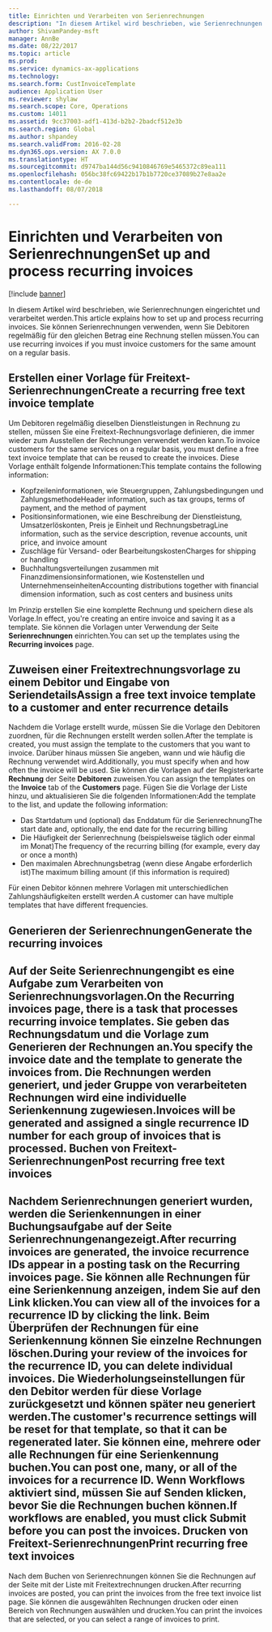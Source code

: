 ```yaml
---
title: Einrichten und Verarbeiten von Serienrechnungen
description: "In diesem Artikel wird beschrieben, wie Serienrechnungen eingerichtet und verarbeitet werden. Sie können Serienrechnungen verwenden, wenn Sie Debitoren regelmäßig für den gleichen Betrag eine Rechnung stellen müssen."
author: ShivamPandey-msft
manager: AnnBe
ms.date: 08/22/2017
ms.topic: article
ms.prod: 
ms.service: dynamics-ax-applications
ms.technology: 
ms.search.form: CustInvoiceTemplate
audience: Application User
ms.reviewer: shylaw
ms.search.scope: Core, Operations
ms.custom: 14011
ms.assetid: 9cc37003-adf1-413d-b2b2-2badcf512e3b
ms.search.region: Global
ms.author: shpandey
ms.search.validFrom: 2016-02-28
ms.dyn365.ops.version: AX 7.0.0
ms.translationtype: HT
ms.sourcegitcommit: d9747ba144d56c9410846769e5465372c89ea111
ms.openlocfilehash: 056bc38fc69422b17b1b7720ce37089b27e8aa2e
ms.contentlocale: de-de
ms.lasthandoff: 08/07/2018

---
```


# <a name="set-up-and-process-recurring-invoices"></a><span data-ttu-id="0b0cf-104">Einrichten und Verarbeiten von Serienrechnungen</span><span class="sxs-lookup"><span data-stu-id="0b0cf-104">Set up and process recurring invoices</span></span>

[!include [banner](../includes/banner.md)]

<span data-ttu-id="0b0cf-105">In diesem Artikel wird beschrieben, wie Serienrechnungen eingerichtet und verarbeitet werden.</span><span class="sxs-lookup"><span data-stu-id="0b0cf-105">This article explains how to set up and process recurring invoices.</span></span> <span data-ttu-id="0b0cf-106">Sie können Serienrechnungen verwenden, wenn Sie Debitoren regelmäßig für den gleichen Betrag eine Rechnung stellen müssen.</span><span class="sxs-lookup"><span data-stu-id="0b0cf-106">You can use recurring invoices if you must invoice customers for the same amount on a regular basis.</span></span>

<a name="create-a-recurring-free-text-invoice-template"></a><span data-ttu-id="0b0cf-107">Erstellen einer Vorlage für Freitext-Serienrechnungen</span><span class="sxs-lookup"><span data-stu-id="0b0cf-107">Create a recurring free text invoice template</span></span>
---------------------------------------------

<span data-ttu-id="0b0cf-108">Um Debitoren regelmäßig dieselben Dienstleistungen in Rechnung zu stellen, müssen Sie eine Freitext-Rechnungsvorlage definieren, die immer wieder zum Ausstellen der Rechnungen verwendet werden kann.</span><span class="sxs-lookup"><span data-stu-id="0b0cf-108">To invoice customers for the same services on a regular basis, you must define a free text invoice template that can be reused to create the invoices.</span></span> <span data-ttu-id="0b0cf-109">Diese Vorlage enthält folgende Informationen:</span><span class="sxs-lookup"><span data-stu-id="0b0cf-109">This template contains the following information:</span></span>

-   <span data-ttu-id="0b0cf-110">Kopfzeileninformationen, wie Steuergruppen, Zahlungsbedingungen und Zahlungsmethode</span><span class="sxs-lookup"><span data-stu-id="0b0cf-110">Header information, such as tax groups, terms of payment, and the method of payment</span></span>
-   <span data-ttu-id="0b0cf-111">Positionsinformationen, wie eine Beschreibung der Dienstleistung, Umsatzerlöskonten, Preis je Einheit und Rechnungsbetrag</span><span class="sxs-lookup"><span data-stu-id="0b0cf-111">Line information, such as the service description, revenue accounts, unit price, and invoice amount</span></span>
-   <span data-ttu-id="0b0cf-112">Zuschläge für Versand- oder Bearbeitungskosten</span><span class="sxs-lookup"><span data-stu-id="0b0cf-112">Charges for shipping or handling</span></span>
-   <span data-ttu-id="0b0cf-113">Buchhaltungsverteilungen zusammen mit Finanzdimensionsinformationen, wie Kostenstellen und Unternehmenseinheiten</span><span class="sxs-lookup"><span data-stu-id="0b0cf-113">Accounting distributions together with financial dimension information, such as cost centers and business units</span></span>

<span data-ttu-id="0b0cf-114">Im Prinzip erstellen Sie eine komplette Rechnung und speichern diese als Vorlage.</span><span class="sxs-lookup"><span data-stu-id="0b0cf-114">In effect, you're creating an entire invoice and saving it as a template.</span></span> <span data-ttu-id="0b0cf-115">Sie können die Vorlagen unter Verwendung der Seite **Serienrechnungen** einrichten.</span><span class="sxs-lookup"><span data-stu-id="0b0cf-115">You can set up the templates using the **Recurring invoices** page.</span></span>

## <a name="assign-a-free-text-invoice-template-to-a-customer-and-enter-recurrence-details"></a><span data-ttu-id="0b0cf-116">Zuweisen einer Freitextrechnungsvorlage zu einem Debitor und Eingabe von Seriendetails</span><span class="sxs-lookup"><span data-stu-id="0b0cf-116">Assign a free text invoice template to a customer and enter recurrence details</span></span>
<span data-ttu-id="0b0cf-117">Nachdem die Vorlage erstellt wurde, müssen Sie die Vorlage den Debitoren zuordnen, für die Rechnungen erstellt werden sollen.</span><span class="sxs-lookup"><span data-stu-id="0b0cf-117">After the template is created, you must assign the template to the customers that you want to invoice.</span></span> <span data-ttu-id="0b0cf-118">Darüber hinaus müssen Sie angeben, wann und wie häufig die Rechnung verwendet wird.</span><span class="sxs-lookup"><span data-stu-id="0b0cf-118">Additionally, you must specify when and how often the invoice will be used.</span></span> <span data-ttu-id="0b0cf-119">Sie können die Vorlagen auf der Registerkarte **Rechnung** der Seite **Debitoren** zuweisen.</span><span class="sxs-lookup"><span data-stu-id="0b0cf-119">You can assign the templates on the **Invoice** tab of the **Customers** page.</span></span> <span data-ttu-id="0b0cf-120">Fügen Sie die Vorlage der Liste hinzu, und aktualisieren Sie die folgenden Informationen:</span><span class="sxs-lookup"><span data-stu-id="0b0cf-120">Add the template to the list, and update the following information:</span></span>

-   <span data-ttu-id="0b0cf-121">Das Startdatum und (optional) das Enddatum für die Serienrechnung</span><span class="sxs-lookup"><span data-stu-id="0b0cf-121">The start date and, optionally, the end date for the recurring billing</span></span>
-   <span data-ttu-id="0b0cf-122">Die Häufigkeit der Serienrechnung (beispielsweise täglich oder einmal im Monat)</span><span class="sxs-lookup"><span data-stu-id="0b0cf-122">The frequency of the recurring billing (for example, every day or once a month)</span></span>
-   <span data-ttu-id="0b0cf-123">Den maximalen Abrechnungsbetrag (wenn diese Angabe erforderlich ist)</span><span class="sxs-lookup"><span data-stu-id="0b0cf-123">The maximum billing amount (if this information is required)</span></span>

<span data-ttu-id="0b0cf-124">Für einen Debitor können mehrere Vorlagen mit unterschiedlichen Zahlungshäufigkeiten erstellt werden.</span><span class="sxs-lookup"><span data-stu-id="0b0cf-124">A customer can have multiple templates that have different frequencies.</span></span>

## <a name="generate-the-recurring-invoices"></a><span data-ttu-id="0b0cf-125">Generieren der Serienrechnungen</span><span class="sxs-lookup"><span data-stu-id="0b0cf-125">Generate the recurring invoices</span></span>
<span data-ttu-id="0b0cf-126">Auf der Seite **Serienrechnungen**gibt es eine Aufgabe zum Verarbeiten von Serienrechnungsvorlagen.</span><span class="sxs-lookup"><span data-stu-id="0b0cf-126">On the **Recurring invoices** page, there is a task that processes recurring invoice templates.</span></span> <span data-ttu-id="0b0cf-127">Sie geben das Rechnungsdatum und die Vorlage zum Generieren der Rechnungen an.</span><span class="sxs-lookup"><span data-stu-id="0b0cf-127">You specify the invoice date and the template to generate the invoices from.</span></span> <span data-ttu-id="0b0cf-128">Die Rechnungen werden generiert, und jeder Gruppe von verarbeiteten Rechnungen wird eine individuelle Serienkennung zugewiesen.</span><span class="sxs-lookup"><span data-stu-id="0b0cf-128">Invoices will be generated and assigned a single recurrence ID number for each group of invoices that is processed.</span></span>
<span data-ttu-id="0b0cf-129">Buchen von Freitext-Serienrechnungen</span><span class="sxs-lookup"><span data-stu-id="0b0cf-129">Post recurring free text invoices</span></span>
---------------------------------

<span data-ttu-id="0b0cf-130">Nachdem Serienrechnungen generiert wurden, werden die Serienkennungen in einer Buchungsaufgabe auf der Seite **Serienrechnungen**angezeigt.</span><span class="sxs-lookup"><span data-stu-id="0b0cf-130">After recurring invoices are generated, the invoice recurrence IDs appear in a posting task on the **Recurring invoices** page.</span></span> <span data-ttu-id="0b0cf-131">Sie können alle Rechnungen für eine Serienkennung anzeigen, indem Sie auf den Link klicken.</span><span class="sxs-lookup"><span data-stu-id="0b0cf-131">You can view all of the invoices for a recurrence ID by clicking the link.</span></span> <span data-ttu-id="0b0cf-132">Beim Überprüfen der Rechnungen für eine Serienkennung können Sie einzelne Rechnungen löschen.</span><span class="sxs-lookup"><span data-stu-id="0b0cf-132">During your review of the invoices for the recurrence ID, you can delete individual invoices.</span></span> <span data-ttu-id="0b0cf-133">Die Wiederholungseinstellungen für den Debitor werden für diese Vorlage zurückgesetzt und können später neu generiert werden.</span><span class="sxs-lookup"><span data-stu-id="0b0cf-133">The customer's recurrence settings will be reset for that template, so that it can be regenerated later.</span></span> <span data-ttu-id="0b0cf-134">Sie können eine, mehrere oder alle Rechnungen für eine Serienkennung buchen.</span><span class="sxs-lookup"><span data-stu-id="0b0cf-134">You can post one, many, or all of the invoices for a recurrence ID.</span></span> <span data-ttu-id="0b0cf-135">Wenn Workflows aktiviert sind, müssen Sie auf **Senden** klicken, bevor Sie die Rechnungen buchen können.</span><span class="sxs-lookup"><span data-stu-id="0b0cf-135">If workflows are enabled, you must click **Submit** before you can post the invoices.</span></span>
<span data-ttu-id="0b0cf-136">Drucken von Freitext-Serienrechnungen</span><span class="sxs-lookup"><span data-stu-id="0b0cf-136">Print recurring free text invoices</span></span>
----------------------------------

<span data-ttu-id="0b0cf-137">Nach dem Buchen von Serienrechnungen können Sie die Rechnungen auf der Seite mit der Liste mit Freitextrechnungen drucken.</span><span class="sxs-lookup"><span data-stu-id="0b0cf-137">After recurring invoices are posted, you can print the invoices from the free text invoice list page.</span></span> <span data-ttu-id="0b0cf-138">Sie können die ausgewählten Rechnungen drucken oder einen Bereich von Rechnungen auswählen und drucken.</span><span class="sxs-lookup"><span data-stu-id="0b0cf-138">You can print the invoices that are selected, or you can select a range of invoices to print.</span></span>




